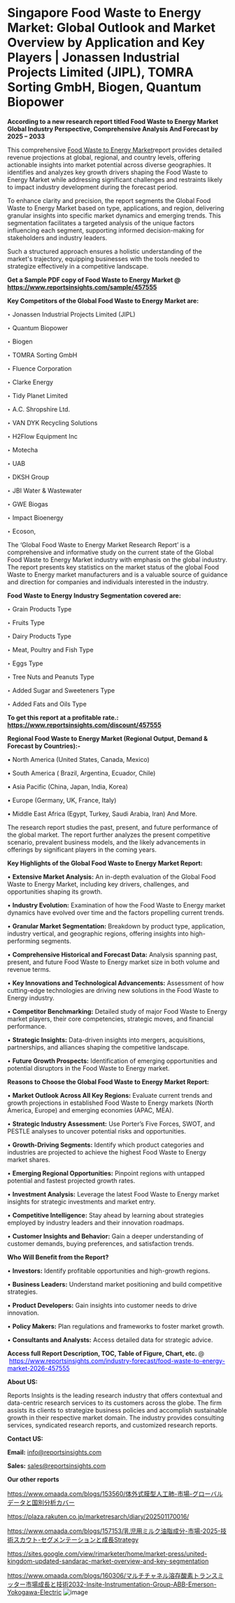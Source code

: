 # Singapore Food Waste to Energy Market: Global Outlook and Market Overview by Application and Key Players | Jonassen Industrial Projects Limited (JIPL), TOMRA Sorting GmbH, Biogen, Quantum Biopower

<strong>According to a new research report titled Food Waste to Energy Market Global Industry Perspective, Comprehensive Analysis And Forecast by 2025 – 2033</strong>

This comprehensive <a href=https://www.reportsinsights.com/sample/457555>Food Waste to Energy Market</a>report provides detailed revenue projections at global, regional, and country levels, offering actionable insights into market potential across diverse geographies. It identifies and analyzes key growth drivers shaping the Food Waste to Energy Market while addressing significant challenges and restraints likely to impact industry development during the forecast period.

To enhance clarity and precision, the report segments the Global Food Waste to Energy Market based on type, applications, and region, delivering granular insights into specific market dynamics and emerging trends. This segmentation facilitates a targeted analysis of the unique factors influencing each segment, supporting informed decision-making for stakeholders and industry leaders.

Such a structured approach ensures a holistic understanding of the market's trajectory, equipping businesses with the tools needed to strategize effectively in a competitive landscape.

<strong>Get a Sample PDF copy of Food Waste to Energy Market </strong><strong>@<a href=https://www.reportsinsights.com/sample/457555 style=color:#0000ff;> https://www.reportsinsights.com/sample/457555</a></strong></font>

<strong>Key Competitors of the Global Food Waste to Energy Market are:</strong>

‣ Jonassen Industrial Projects Limited (JIPL)

‣ Quantum Biopower

‣ Biogen

‣ TOMRA Sorting GmbH

‣ Fluence Corporation

‣ Clarke Energy

‣ Tidy Planet Limited

‣ A.C. Shropshire Ltd.

‣ VAN DYK Recycling Solutions

‣ H2Flow Equipment Inc

‣ Motecha

‣ UAB

‣ DKSH Group

‣ JBI Water & Wastewater

‣ GWE Biogas

‣ Impact Bioenergy

‣ Ecoson,

The ‘Global Food Waste to Energy Market Research Report’ is a comprehensive and informative study on the current state of the Global Food Waste to Energy Market industry with emphasis on the global industry. The report presents key statistics on the market status of the global Food Waste to Energy market manufacturers and is a valuable source of guidance and direction for companies and individuals interested in the industry.

<strong>Food Waste to Energy Industry Segmentation covered are:</strong>

‣ Grain Products Type

‣ Fruits Type

‣ Dairy Products Type

‣ Meat, Poultry and Fish Type

‣ Eggs Type

‣ Tree Nuts and Peanuts Type

‣ Added Sugar and Sweeteners Type

‣ Added Fats and Oils Type

<strong>To get this report at a profitable rate.: <a href=https://www.reportsinsights.com/discount/457555 style=color:#0000ff;>https://www.reportsinsights.com/discount/457555</a></strong></font>

<strong>Regional Food Waste to Energy Market (Regional Output, Demand &amp; Forecast by Countries):-</strong>

• North America (United States, Canada, Mexico)

• South America ( Brazil, Argentina, Ecuador, Chile)

• Asia Pacific (China, Japan, India, Korea)

• Europe (Germany, UK, France, Italy)

• Middle East Africa (Egypt, Turkey, Saudi Arabia, Iran) And More.

The research report studies the past, present, and future performance of the global market. The report further analyzes the present competitive scenario, prevalent business models, and the likely advancements in offerings by significant players in the coming years.

<strong>Key Highlights of the Global Food Waste to Energy Market Report:</strong>

• <strong>Extensive Market Analysis:</strong> An in-depth evaluation of the Global Food Waste to Energy Market, including key drivers, challenges, and opportunities shaping its growth.

• <strong>Industry Evolution:</strong> Examination of how the Food Waste to Energy market dynamics have evolved over time and the factors propelling current trends.

• <strong>Granular Market Segmentation:</strong> Breakdown by product type, application, industry vertical, and geographic regions, offering insights into high-performing segments.

• <strong>Comprehensive Historical and Forecast Data:</strong> Analysis spanning past, present, and future Food Waste to Energy market size in both volume and revenue terms.

• <strong>Key Innovations and Technological Advancements:</strong> Assessment of how cutting-edge technologies are driving new solutions in the Food Waste to Energy industry.

• <strong>Competitor Benchmarking:</strong> Detailed study of major Food Waste to Energy market players, their core competencies, strategic moves, and financial performance.

• <strong>Strategic Insights:</strong> Data-driven insights into mergers, acquisitions, partnerships, and alliances shaping the competitive landscape.

• <strong>Future Growth Prospects:</strong> Identification of emerging opportunities and potential disruptors in the Food Waste to Energy market.

<strong>Reasons to Choose the Global Food Waste to Energy Market Report:</strong>

• <strong>Market Outlook Across All Key Regions:</strong> Evaluate current trends and growth projections in established Food Waste to Energy markets (North America, Europe) and emerging economies (APAC, MEA).

• <strong>Strategic Industry Assessment:</strong> Use Porter’s Five Forces, SWOT, and PESTLE analyses to uncover potential risks and opportunities.

• <strong>Growth-Driving Segments:</strong> Identify which product categories and industries are projected to achieve the highest Food Waste to Energy market shares.

• <strong>Emerging Regional Opportunities:</strong> Pinpoint regions with untapped potential and fastest projected growth rates.

• <strong>Investment Analysis:</strong> Leverage the latest Food Waste to Energy market insights for strategic investments and market entry.

• <strong>Competitive Intelligence:</strong> Stay ahead by learning about strategies employed by industry leaders and their innovation roadmaps.

• <strong>Customer Insights and Behavior:</strong> Gain a deeper understanding of customer demands, buying preferences, and satisfaction trends.

<strong>Who Will Benefit from the Report?</strong>

• <strong>Investors:</strong> Identify profitable opportunities and high-growth regions.

• <strong>Business Leaders:</strong> Understand market positioning and build competitive strategies.

• <strong>Product Developers:</strong> Gain insights into customer needs to drive innovation.

• <strong>Policy Makers:</strong> Plan regulations and frameworks to foster market growth.

• <strong>Consultants and Analysts:</strong> Access detailed data for strategic advice.
</ul>
<strong>Access full Report Description, TOC, Table of Figure, Chart, etc. </strong>@  <a href=https://www.reportsinsights.com/industry-forecast/food-waste-to-energy-market-2026-457555 style=color:#0000ff;>https://www.reportsinsights.com/industry-forecast/food-waste-to-energy-market-2026-457555</a></font>

<strong><strong>About US</strong>:</strong>

Reports Insights is the leading research industry that offers contextual and data-centric research services to its customers across the globe. The firm assists its clients to strategize business policies and accomplish sustainable growth in their respective market domain. The industry provides consulting services, syndicated research reports, and customized research reports.

<strong>Contact US:</strong>

<p class=""""><b>Email:</b> <a href=mailto:info@reportsinsights.com>info@reportsinsights.com</a></p>
<p class=""""><b>Sales:</b> <a href=mailto:sales@reportsinsights.com>sales@reportsinsights.com</a></p>

<strong>Our other reports</strong>

<a href=https://www.omaada.com/blogs/153560/体外式膜型人工肺-市場-グローバルデータと国別分析カバー>https://www.omaada.com/blogs/153560/体外式膜型人工肺-市場-グローバルデータと国別分析カバー</a>

<a href=https://plaza.rakuten.co.jp/marketresarch/diary/202501170016/>https://plaza.rakuten.co.jp/marketresarch/diary/202501170016/</a>

<a href=https://www.omaada.com/blogs/157153/乳児用ミルク油脂成分-市場-2025-技術スカウト-セグメンテーションと成長Strategy>https://www.omaada.com/blogs/157153/乳児用ミルク油脂成分-市場-2025-技術スカウト-セグメンテーションと成長Strategy</a>

<a href=https://sites.google.com/view/rimarketer/home/market-press/united-kingdom-updated-sandarac-market-overview-and-key-segmentation>https://sites.google.com/view/rimarketer/home/market-press/united-kingdom-updated-sandarac-market-overview-and-key-segmentation</a>

<a href=https://www.omaada.com/blogs/160306/マルチチャネル溶存酸素トランスミッター市場成長と技術2032-Insite-Instrumentation-Group-ABB-Emerson-Yokogawa-Electric>https://www.omaada.com/blogs/160306/マルチチャネル溶存酸素トランスミッター市場成長と技術2032-Insite-Instrumentation-Group-ABB-Emerson-Yokogawa-Electric</a>
![image](https://github.com/user-attachments/assets/2cad338d-1e81-42a2-bf01-66bf3bf6b593)
